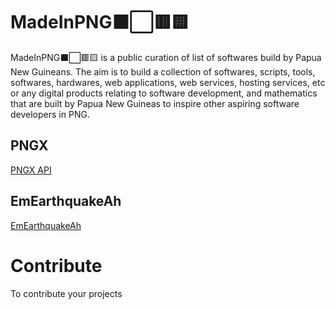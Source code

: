 # MadeInPNG⬛⬜🟥🟨
MadeInPNG⬛⬜🟥🟨 is a public curation of list of softwares build by Papua New Guineans.
The aim is to build a collection of softwares, scripts, tools, softwares, hardwares, web applications, web services, hosting services, etc or any digital products relating to software development, and mathematics that are built by Papua New Guineas to inspire other aspiring software developers in PNG.


## PNGX
[PNGX API](https://github.com/pngx-api)

## EmEarthquakeAh
[EmEarthquakeAh](https://em-earthquake-ah.netlify.app)

# Contribute
To contribute your projects
